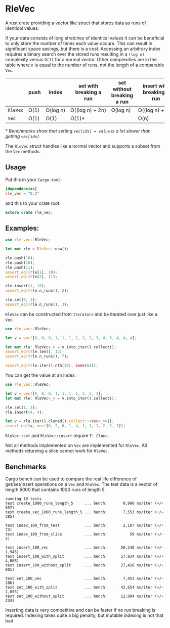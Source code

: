 # RleVec

A rust crate providing a vector like struct that stores data as runs of identical values.

If your data consists of long stretches of identical values it can be beneficial to only store
the number of times each value occurs. This can result in significant space savings, but there
is a cost. Accessing an arbitrary index requires a binary search over the stored runs resulting
in a `(log n)` complexity versus `O(1)` for a normal vector. Other complexities are in the table
where `n` is equal to the number of runs, not the length of a comparable `Vec`.

|        |push|index   |set with breaking a run|set without breaking a run|insert with breaking a run|insert without breaking a run|
|--------|----|--------|-----------------------|--------------------------|--------------------------|-----------------------------|
|`RleVec`|O(1)|O(log&nbsp;n)|O((log&nbsp;n)&nbsp;+&nbsp;2n)|O(log&nbsp;n)|O((log&nbsp;n)&nbsp;+&nbsp;2n)|O((log&nbsp;n)&nbsp;+&nbsp;n)|
|`Vec`|O(1)|O(1)|O(1)*| |O(n)| |

 \* *Benchmarks show that setting `vec[idx] = value` is a lot slower than getting `vec[idx]`*

 The `RleVec` struct handles like a normal vector and supports a subset from the `Vec` methods.

## Usage

Put this in your `Cargo.toml`:

```toml
[dependencies]
rle_vec = "0.2"
```

and this to your crate root:

```rust
extern crate rle_vec;
```

## Examples:
```rust
use rle_vec::RleVec;

let mut rle = RleVec::new();

rle.push(10);
rle.push(10);
rle.push(11);
assert_eq!(rle[1], 10);
assert_eq!(rle[2], 11);

rle.insert(1, 10);
assert_eq!(rle.n_runs(), 2);

rle.set(0, 1);
assert_eq!(rle.n_runs(), 3);
```

`RleVec` can be constructed from `Iterators` and be iterated over just like a `Vec`.

```rust
use rle_vec::RleVec;

let v = vec![0, 0, 0, 1, 1, 1, 1, 2, 2, 3, 4, 5, 4, 4, 4];

let mut rle: RleVec<_> = v.into_iter().collect();
assert_eq!(rle.len(), 15);
assert_eq!(rle.n_runs(), 7);

assert_eq!(rle.iter().nth(10), Some(&4));
```

You can get the value at an index.

```rust
use rle_vec::RleVec;

let v = vec![0, 0, 0, 1, 1, 1, 1, 2, 2, 3];
let mut rle: RleVec<_> = v.into_iter().collect();

rle.set(1, 2);
rle.insert(4, 4);

let v = rle.iter().cloned().collect::<Vec<_>>();
assert_eq!(v, vec![0, 2, 0, 1, 4, 1, 1, 1, 2, 2, 3]);
```

`RleVec::set` and `RleVec::insert` require `T: Clone`.

Not all methods implemented on `Vec` are implemented for `RleVec`. All methods returning a slice
cannot work for `RleVec`.

## Benchmarks

Cargo bench can be used to compare the real life difference of get/set/insert operations on a `Vec`
and `RleVec`. The test data is a vector of length 5000 that contains 1000 runs of length 5.

```
running 10 tests
test create_1000_runs_length_5     ... bench:       9,990 ns/iter (+/- 857)
test create_vec_1000_runs_length_5 ... bench:       7,553 ns/iter (+/- 385)

test index_100_from_test           ... bench:       2,107 ns/iter (+/- 73)
test index_100_from_slice          ... bench:          59 ns/iter (+/- 2)

test insert_100_vec                ... bench:      50,248 ns/iter (+/- 1,945)
test insert_100_with_split         ... bench:      57,934 ns/iter (+/- 4,008)
test insert_100_without_split      ... bench:      27,416 ns/iter (+/- 801)

test set_100_vec                   ... bench:       7,453 ns/iter (+/- 286)
test set_100_with_split            ... bench:      42,654 ns/iter (+/- 1,055)
test set_100_without_split         ... bench:      12,094 ns/iter (+/- 234)
```

Inserting data is very competitive and can be faster if no run breaking is
required. Indexing takes quite a big penalty, but mutable indexing is not that
bad.

